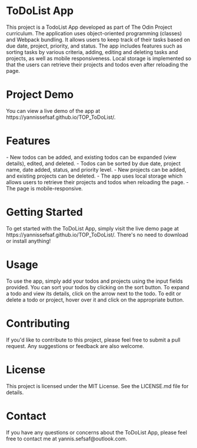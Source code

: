 <h1>ToDoList App</h1>
This project is a TodoList App developed as part of The Odin Project curriculum. The application uses object-oriented programming (classes) and Webpack bundling. It allows users to keep track of their tasks based on due date, project, priority, and status. The app includes features such as sorting tasks by various criteria, adding, editing and deleting tasks and projects, as well as mobile responsiveness. Local storage is implemented so that the users can retrieve their projects and todos even after reloading the page.

<h1>Project Demo</h1>
You can view a live demo of the app at https://yannissefsaf.github.io/TOP_ToDoList/.

<h1>Features</h1>
- New todos can be added, and existing todos can be expanded (view details), edited, and deleted.
- Todos can be sorted by due date, project name, date added, status, and priority level.
- New projects can be added, and existing projects can be deleted.
- The app uses local storage  which allows users to retrieve their projects and todos when reloading the page.
- The page is mobile-responsive.

<h1>Getting Started</h1>
To get started with the ToDoList App, simply visit the live demo page at https://yannissefsaf.github.io/TOP_ToDoList/. There's no need to download or install anything!

<h1>Usage</h1>
To use the app, simply add your todos and projects using the input fields provided. You can sort your todos by clicking on the sort button. To expand a todo and view its details, click on the arrow next to the todo. To edit or delete a todo or project, hover over it and click on the appropriate button.

<h1>Contributing</h1>
If you'd like to contribute to this project, please feel free to submit a pull request. Any suggestions or feedback are also welcome.

<h1>License</h1>
This project is licensed under the MIT License. See the LICENSE.md file for details.

<h1>Contact</h1>
If you have any questions or concerns about the ToDoList App, please feel free to contact me at yannis.sefsaf@outlook.com.